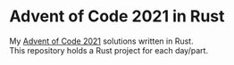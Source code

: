 # Advent of Code 2021 in Rust
My [Advent of Code 2021][aoc-2021] solutions written in Rust.  
This repository holds a Rust project for each day/part.

[aoc-2021]: https://adventofcode.com/2021

